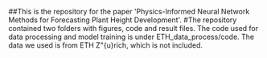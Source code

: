 ##This is the repository for the paper 'Physics-Informed Neural Network Methods for Forecasting Plant Height Development'.
#The repository contained two folders with figures, code and result files. The code used for data processing and model training is under ETH_data_process/code. The data we used is from ETH Z\"{u}rich, which is not included.

